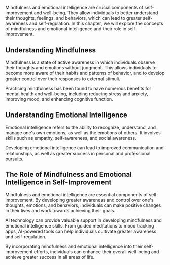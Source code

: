 
Mindfulness and emotional intelligence are crucial components of self-improvement and well-being. They allow individuals to better understand their thoughts, feelings, and behaviors, which can lead to greater self-awareness and self-regulation. In this chapter, we will explore the concepts of mindfulness and emotional intelligence and their role in self-improvement.

Understanding Mindfulness
-------------------------

Mindfulness is a state of active awareness in which individuals observe their thoughts and emotions without judgment. This allows individuals to become more aware of their habits and patterns of behavior, and to develop greater control over their responses to external stimuli.

Practicing mindfulness has been found to have numerous benefits for mental health and well-being, including reducing stress and anxiety, improving mood, and enhancing cognitive function.

Understanding Emotional Intelligence
------------------------------------

Emotional intelligence refers to the ability to recognize, understand, and manage one's own emotions, as well as the emotions of others. It involves skills such as empathy, self-awareness, and social awareness.

Developing emotional intelligence can lead to improved communication and relationships, as well as greater success in personal and professional pursuits.

The Role of Mindfulness and Emotional Intelligence in Self-Improvement
----------------------------------------------------------------------

Mindfulness and emotional intelligence are essential components of self-improvement. By developing greater awareness and control over one's thoughts, emotions, and behaviors, individuals can make positive changes in their lives and work towards achieving their goals.

AI technology can provide valuable support in developing mindfulness and emotional intelligence skills. From guided meditations to mood tracking apps, AI-powered tools can help individuals cultivate greater awareness and self-regulation.

By incorporating mindfulness and emotional intelligence into their self-improvement efforts, individuals can enhance their overall well-being and achieve greater success in all areas of life.
